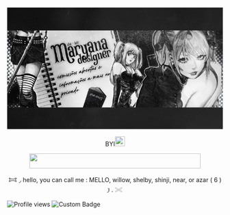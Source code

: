 <p align=center

![Alt text](e649a0021c82f43dc90e29013a4f0629.jpg)

<p align=center

#  BYI<a href="https://www.glitter-graphics.com"><img src="http://dl.glitter-graphics.net/pub/1008/1008951xbh88shb03.gif" width=23 height=23 border=0></a>


<p align=center

<a href="https://www.glitter-graphics.com"><img src="http://dl8.glitter-graphics.net/pub/229/229248abu3e9v4w9.gif" width=400 height=35 border=0></a><br><a href="https://www.glitter-graphics.com" target=_blank></a>

<p align=center

𐂯 ◞         hello, you can call me : MELLO, willow, shelby, shinji, near, or azar ( 6 )  𐦯    .    𓏵

![Profile views](https://komarev.com/ghpvc/?username=yourusername&label=^v^&color=ffffff)
![Custom Badge](https://img.shields.io/badge/𐔌◜◜𐂯.𐦯-mello-white?style=for-the-badge&logo=github)

